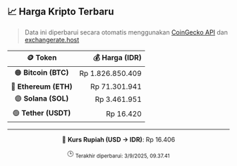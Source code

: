 

<!-- HARGA_KRIPTO -->
## 📈 Harga Kripto Terbaru

> Data ini diperbarui secara otomatis menggunakan [CoinGecko API](https://www.coingecko.com/) dan [exchangerate.host](https://exchangerate.host/)

<div align="center">

| 🪙 Token | 💰 Harga (IDR) |
|:------:|---------------:|
| 🟠 **Bitcoin (BTC)**   | Rp 1.826.850.409 |
| 🔵 **Ethereum (ETH)**  | Rp 71.301.941 |
| 🟣 **Solana (SOL)**    | Rp 3.461.951 |
| 🟢 **Tether (USDT)**   | Rp 16.420 |

---

💱 **Kurs Rupiah (USD → IDR)**: Rp 16.406

🕒 <sub>Terakhir diperbarui: 3/9/2025, 09.37.41</sub>

</div>
<!-- /HARGA_KRIPTO -->
